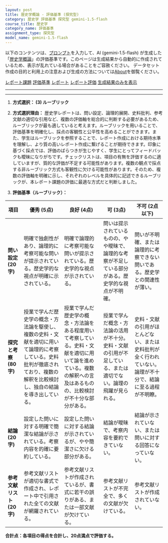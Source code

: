 ```yaml
---
layout: post
title: 歴史学概論 - 評価基準 (探究型)
category: 歴史学 評価基準 探究型 gemini-1.5-flash
course_title: 歴史学
category_name: 評価基準
assignment_type: 探究型
model_name: gemini-1.5-flash
---
```


以下のコンテンツは、[プロンプト](https://github.com/takedatoshiyuki/synthetic_assignments/tree/main/generated/歴史学/gemini-1.5-flash/prompt_評価基準-探究型.md)を入力して、AI (gemini-1.5-flash) が生成した「[歴史学概論](/contents/歴史学/)」の評価基準です。このページは生成結果から自動的に作成されているため、表示が乱れている場合があることをご容赦ください。
データセット作成の目的と利用上の注意および生成の方法については[About](/About)を御覧ください。

[レポート課題](../レポート課題-探究型)
[評価基準](../評価基準-探究型)
[レポート](../レポート-探究型)
[レポート評価](../レポート評価-探究型)
[生成結果のみを表示](https://github.com/takedatoshiyuki/synthetic_assignments/tree/main/generated/歴史学/gemini-1.5-flash/評価基準-探究型.md)
  

***
***
  
1. **方式選択： (3) ルーブリック**

2. **方式選択理由：**  歴史学レポートは、問い設定、論理的展開、史料批判、参考文献の適切な引用など、複数の評価軸を総合的に判断する必要があるため、ルーブリックが最も適していると考えます。ルーブリックを用いることで、評価基準を明確化し、採点の客観性と公平性を高めることができます。また、学生はルーブリックを参照することで、レポート作成における期待水準を理解し、より質の高いレポート作成に繋げることが期待できます。印象に基づく採点では、評価のばらつきが生じやすく、学生にとってフィードバックも曖昧になりがちです。チェックリストは、項目の有無を評価するのに適していますが、質的な評価が不足する可能性があります。複数の観点で採点する非ルーブリック方式も客観性に欠ける可能性があります。そのため、複数の評価軸を明確に示し、それぞれのレベルを具体的に記述できるルーブリックが、本レポート課題の評価に最適な方式だと判断しました。


3. **評価基準（ルーブリック）：**

| 項目 | 優秀 (5点) | 良好 (4点) | 可 (3点) | 不可 (2点以下) |
|---|---|---|---|---|
| **問い設定 (20字)** | 明確で独創性があり、論理的に考察可能な問いが提示されている。歴史学的な視点が明確に示されている。 | 明確で論理的に考察可能な問いが提示されている。歴史学的な視点が示されている。 | 問いは提示されているものの、やや曖昧で、論理的な考察が不足している部分がある。歴史学的な視点が不明確。 | 問いが不明確、または論理的に考察できない問いである。歴史学との関連性が薄い。 |
| **探究と考察 (80字)** | 授業で学んだ歴史学の概念・方法論を駆使し、複数の史料・文献を適切に用いて論理的に考察している。史料批判が徹底されており、複数の解釈を比較検討し、独自の結論を導き出している。 | 授業で学んだ歴史学の概念・方法論をある程度用いて考察している。史料・文献を適切に用いて論を進めている。複数の解釈への言及はあるものの、比較検討が不十分な部分がある。 | 授業で学んだ概念・方法論の活用が不十分。史料・文献の引用が不足している、または適切でない。論理の飛躍が見られる。 | 史料・文献の引用がほとんどない、または史料批判が全く行われていない。論理が不十分で、結論に至る過程が不明瞭。 |
| **結論 (20字)** | 設定した問いに対する明確で簡潔な結論が示されている。考察内容を的確に要約している。 | 設定した問いに対する結論が示されているが、やや簡潔さに欠ける部分がある。 | 結論が曖昧で、考察内容を要約できていない。 | 結論が示されていない、または問いに対する回答になっていない。 |
| **参考文献リスト (20字)** | 参考文献リストが適切な書式で作成され、レポート中で引用された全ての文献が網羅されている。 | 参考文献リストが作成されているが、書式に若干の誤りがある、または一部文献が欠けている。 | 参考文献リストが不完全で、多くの文献が欠けている。 | 参考文献リストが作成されていない。 |


**合計点：各項目の得点を合計し、20点満点で評価する。**
